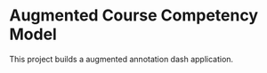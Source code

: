 # Augmented Course Competency Model


This project builds a augmented annotation dash application.  
